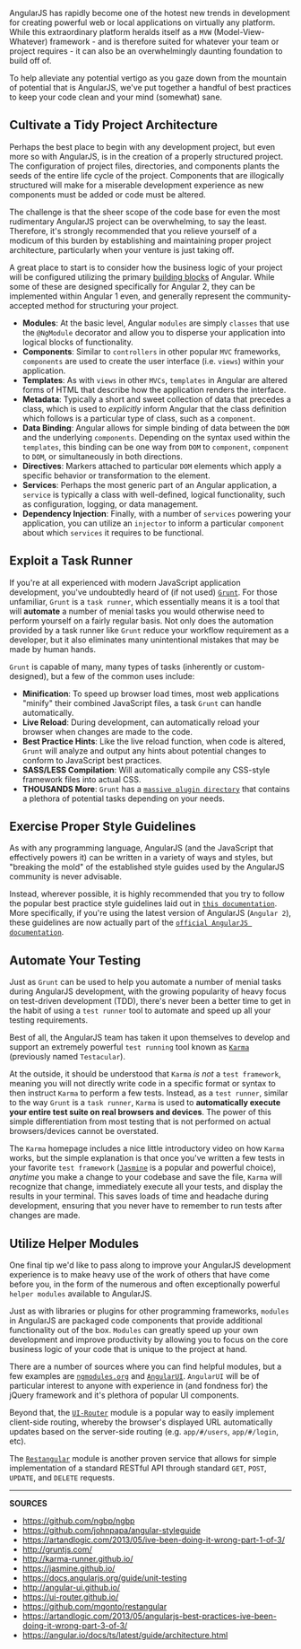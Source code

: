 AngularJS has rapidly become one of the hotest new trends in development for creating powerful web or local applications on virtually any platform.  While this extraordinary platform heralds itself as a `MVW` (Model-View-Whatever) framework - and is therefore suited for whatever your team or project requires - it can also be an overwhelmingly daunting foundation to build off of.

To help alleviate any potential vertigo as you gaze down from the mountain of potential that is AngularJS, we've put together a handful of best practices to keep your code clean and your mind (somewhat) sane.

## Cultivate a Tidy Project Architecture

Perhaps the best place to begin with any development project, but even more so with AngularJS, is in the creation of a properly structured project.  The configuration of project files, directories, and components plants the seeds of the entire life cycle of the project.  Components that are illogically structured will make for a miserable development experience as new components must be added or code must be altered.

The challenge is that the sheer scope of the code base for even the most rudimentary AngularJS project can be overwhelming, to say the least.  Therefore, it's strongly recommended that you relieve yourself of a modicum of this burden by establishing and maintaining proper project architecture, particularly when your venture is just taking off.

A great place to start is to consider how the business logic of your project will be configured utilizing the primary [building blocks](https://angular.io/docs/ts/latest/guide/architecture.html) of Angular.  While some of these are designed specifically for Angular 2, they can be implemented within Angular 1 even, and generally represent the community-accepted method for structuring your project.

- __Modules__: At the basic level, Angular `modules` are simply `classes` that use the `@NgModule` decorator and allow you to disperse your application into logical blocks of functionality.
- __Components__: Similar to `controllers` in other popular `MVC` frameworks, `components` are used to create the user interface (i.e. `views`) within your application.
- __Templates__: As with `views` in other `MVCs`, `templates` in Angular are altered forms of HTML that describe how the application renders the interface.
- __Metadata__: Typically a short and sweet collection of data that precedes a class, which is used to _explicitly_ inform Angular that the class definition which follows is a particular type of class, such as a `component`.
- __Data Binding__: Angular allows for simple binding of data between the `DOM` and the underlying `components`.  Depending on the syntax used within the `templates`, this binding can be one way from `DOM` to `component`, `component` to `DOM`, or simultaneously in both directions.
- __Directives__: Markers attached to particular `DOM` elements which apply a specific behavior or transformation to the element.
- __Services__: Perhaps the most generic part of an Angular application, a `service` is typically a class with well-defined, logical functionality, such as configuration, logging, or data management.
- __Dependency Injection__: Finally, with a number of `services` powering your application, you can utilize an `injector` to inform a particular `component` about which `services` it requires to be functional.

## Exploit a Task Runner

If you're at all experienced with modern JavaScript application development, you've undoubtedly heard of (if not used) [`Grunt`](http://gruntjs.com/).  For those unfamiliar, `Grunt` is a `task runner`, which essentially means it is a tool that will __automate__ a number of menial tasks you would otherwise need to perform yourself on a fairly regular basis.  Not only does the automation provided by a task runner like `Grunt` reduce your workflow requirement as a developer, but it also eliminates many unintentional mistakes that may be made by human hands.

`Grunt` is capable of many, many types of tasks (inherently or custom-designed), but a few of the common uses include:

- __Minification__: To speed up browser load times, most web applications "minify" their combined JavaScript files, a task `Grunt` can handle automatically.
- __Live Reload__: During development, can automatically reload your browser when changes are made to the code.
- __Best Practice Hints__: Like the live reload function, when code is altered, `Grunt` will analyze and output any hints about potential changes to conform to JavaScript best practices.
- __SASS/LESS Compilation__: Will automatically compile any CSS-style framework files into actual CSS.
- __THOUSANDS More__: `Grunt` has a [`massive plugin directory`](http://gruntjs.com/plugins) that contains a plethora of potential tasks depending on your needs.

## Exercise Proper Style Guidelines

As with any programming language, AngularJS (and the JavaScript that effectively powers it) can be written in a variety of ways and styles, but "breaking the mold" of the established style guides used by the AngularJS community is never advisable.

Instead, wherever possible, it is highly recommended that you try to follow the popular best practice style guidelines laid out in [`this documentation`](https://github.com/johnpapa/angular-styleguide).  More specifically, if you're using the latest version of AngularJS (`Angular 2`), these guidelines are now actually part of the [`official AngularJS documentation`](https://angular.io/docs/ts/latest/guide/style-guide.html).

## Automate Your Testing

Just as `Grunt` can be used to help you automate a number of menial tasks during AngularJS development, with the growing popularity of heavy focus on test-driven development (TDD), there's never been a better time to get in the habit of using a `test runner` tool to automate and speed up all your testing requirements.

Best of all, the AngularJS team has taken it upon themselves to develop and support an extremely powerful `test running` tool known as [`Karma`](http://karma-runner.github.io/) (previously named `Testacular`).

At the outside, it should be understood that `Karma` _is not_ a `test framework`, meaning you will not directly write code in a specific format or syntax to then instruct `Karma` to perform a few tests.  Instead, as a `test runner`, similar to the way `Grunt` is a `task runner`, `Karma` is used to __automatically execute your entire test suite on real browsers and devices__.  The power of this simple differentiation from most testing that is not performed on actual browsers/devices cannot be overstated.

The `Karma` homepage includes a nice little introductory video on how `Karma` works, but the simple explanation is that once you've written a few tests in your favorite `test framework` ([`Jasmine`](https://jasmine.github.io/) is a popular and powerful choice), _anytime_ you make a change to your codebase and save the file, `Karma` will recognize that change, immediately execute all your tests, and display the results in your terminal.  This saves loads of time and headache during development, ensuring that you never have to remember to run tests after changes are made.

## Utilize Helper Modules

One final tip we'd like to pass along to improve your AngularJS development experience is to make heavy use of the work of others that have come before you, in the form of the numerous and often exceptionally powerful `helper modules` available to AngularJS.

Just as with libraries or plugins for other programming frameworks, `modules` in AngularJS are packaged code components that provide additional functionality out of the box.  `Modules` can greatly speed up your own development and improve productivity by allowing you to focus on the core business logic of your code that is unique to the project at hand.

There are a number of sources where you can find helpful modules, but a few examples are [`ngmodules.org`](http://ngmodules.org/) and [`AngularUI`](http://angular-ui.github.io/).  `AngularUI` will be of particular interest to anyone with experience in (and fondness for) the jQuery framework and it's plethora of popular UI components.

Beyond that, the [`UI-Router`](https://ui-router.github.io/) module is a popular way to easily implement client-side routing, whereby the browser's displayed URL automatically updates based on the server-side routing (e.g. `app/#/users`, `app/#/login`, etc).

The [`Restangular`](https://github.com/mgonto/restangular) module is another proven service that allows for simple implementation of a standard RESTful API through standard `GET`, `POST`, `UPDATE`, and `DELETE` requests.

---

__SOURCES__

- https://github.com/ngbp/ngbp
- https://github.com/johnpapa/angular-styleguide
- https://artandlogic.com/2013/05/ive-been-doing-it-wrong-part-1-of-3/
- http://gruntjs.com/
- http://karma-runner.github.io/
- https://jasmine.github.io/
- https://docs.angularjs.org/guide/unit-testing
- http://angular-ui.github.io/
- https://ui-router.github.io/
- https://github.com/mgonto/restangular
- https://artandlogic.com/2013/05/angularjs-best-practices-ive-been-doing-it-wrong-part-3-of-3/
- https://angular.io/docs/ts/latest/guide/architecture.html

